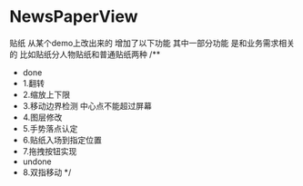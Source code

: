 # NewsPaperView
贴纸
从某个demo上改出来的
增加了以下功能
其中一部分功能 是和业务需求相关的 比如贴纸分人物贴纸和普通贴纸两种
/**
 * done
 * 1.翻转
 * 2.缩放上下限
 * 3.移动边界检测 中心点不能超过屏幕
 * 4.图层修改
 * 5.手势落点认定
 * 6.贴纸入场到指定位置
 * 7.拖拽按钮实现
 * undone
 * 8.双指移动
 */
